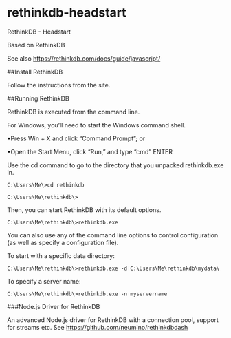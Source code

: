 # rethinkdb-headstart
RethinkDB - Headstart

Based on RethinkDB

See also https://rethinkdb.com/docs/guide/javascript/

##Install RethinkDB 

Follow the instructions from the site.

##Running RethinkDB

RethinkDB is executed from the command line. 

For Windows, you’ll need to start the Windows command shell.

•Press Win + X and click “Command Prompt”; or

•Open the Start Menu, click “Run,” and type “cmd” ENTER

Use the cd command to go to the directory that you unpacked rethinkdb.exe in.

````
C:\Users\Me\>cd rethinkdb

C:\Users\Me\rethinkdb\>
````

Then, you can start RethinkDB with its default options.

````
C:\Users\Me\rethinkdb\>rethinkdb.exe
````

You can also use any of the command line options to control configuration (as well as specify a configuration file).

To start with a specific data directory:

````
C:\Users\Me\rethinkdb\>rethinkdb.exe -d C:\Users\Me\rethinkdb\mydata\
````

To specify a server name:

````
C:\Users\Me\rethinkdb\>rethinkdb.exe -n myservername
````

###Node.js Driver for RethinkDB

An advanced Node.js driver for RethinkDB with a connection pool, support for streams etc. 
See https://github.com/neumino/rethinkdbdash



